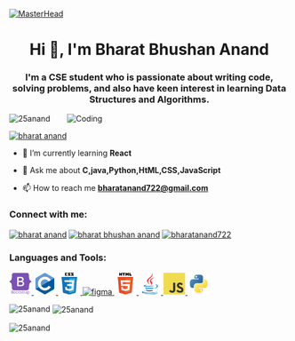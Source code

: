 [![MasterHead](https://user-images.githubusercontent.com/22107794/139580686-887df369-edb8-4bc8-b607-4fbf6d7e4866.gif)](https://25Anand.github.io)
<h1 align="center">Hi 👋, I'm Bharat Bhushan Anand</h1>
<h3 align="center">I'm a CSE student who is passionate about writing code, solving problems, and also have keen interest in learning Data Structures and Algorithms.</h3>
<img align="right" alt="Coding" width="400" src="https://www.mygo.ge/uploads/blog/1584023795.jpg">

<p align="left"> <img src="https://komarev.com/ghpvc/?username=25anand&label=Profile%20views&color=0e75b6&style=flat" alt="25anand" /> </p>

<p align="left"> <a href="https://twitter.com/bharat anand" target="blank"><img src="https://img.shields.io/twitter/follow/bharat anand?logo=twitter&style=for-the-badge" alt="bharat anand" /></a> </p>

- 🌱 I’m currently learning **React**

- 💬 Ask me about **C,java,Python,HtML,CSS,JavaScript**

- 📫 How to reach me **bharatanand722@gmail.com**

<h3 align="left">Connect with me:</h3>
<p align="left">
<a href="https://twitter.com/bharat anand" target="blank"><img align="center" src="https://raw.githubusercontent.com/rahuldkjain/github-profile-readme-generator/master/src/images/icons/Social/twitter.svg" alt="bharat anand" height="30" width="40" /></a>
<a href="https://linkedin.com/in/bharat bhushan anand" target="blank"><img align="center" src="https://raw.githubusercontent.com/rahuldkjain/github-profile-readme-generator/master/src/images/icons/Social/linked-in-alt.svg" alt="bharat bhushan anand" height="30" width="40" /></a>
<a href="https://instagram.com/bharatanand722" target="blank"><img align="center" src="https://raw.githubusercontent.com/rahuldkjain/github-profile-readme-generator/master/src/images/icons/Social/instagram.svg" alt="bharatanand722" height="30" width="40" /></a>
</p>

<h3 align="left">Languages and Tools:</h3>
<p align="left"> <a href="https://getbootstrap.com" target="_blank" rel="noreferrer"> <img src="https://raw.githubusercontent.com/devicons/devicon/master/icons/bootstrap/bootstrap-plain-wordmark.svg" alt="bootstrap" width="40" height="40"/> </a> <a href="https://www.cprogramming.com/" target="_blank" rel="noreferrer"> <img src="https://raw.githubusercontent.com/devicons/devicon/master/icons/c/c-original.svg" alt="c" width="40" height="40"/> </a> <a href="https://www.w3schools.com/css/" target="_blank" rel="noreferrer"> <img src="https://raw.githubusercontent.com/devicons/devicon/master/icons/css3/css3-original-wordmark.svg" alt="css3" width="40" height="40"/> </a> <a href="https://www.figma.com/" target="_blank" rel="noreferrer"> <img src="https://www.vectorlogo.zone/logos/figma/figma-icon.svg" alt="figma" width="40" height="40"/> </a> <a href="https://www.w3.org/html/" target="_blank" rel="noreferrer"> <img src="https://raw.githubusercontent.com/devicons/devicon/master/icons/html5/html5-original-wordmark.svg" alt="html5" width="40" height="40"/> </a> <a href="https://www.java.com" target="_blank" rel="noreferrer"> <img src="https://raw.githubusercontent.com/devicons/devicon/master/icons/java/java-original.svg" alt="java" width="40" height="40"/> </a> <a href="https://developer.mozilla.org/en-US/docs/Web/JavaScript" target="_blank" rel="noreferrer"> <img src="https://raw.githubusercontent.com/devicons/devicon/master/icons/javascript/javascript-original.svg" alt="javascript" width="40" height="40"/> </a> <a href="https://www.python.org" target="_blank" rel="noreferrer"> <img src="https://raw.githubusercontent.com/devicons/devicon/master/icons/python/python-original.svg" alt="python" width="40" height="40"/> </a> </p>

<p><img align="left" src="https://github-readme-stats.vercel.app/api/top-langs?username=25anand&show_icons=true&locale=en&layout=compact" alt="25anand" /></p>

<p>&nbsp;<img align="center" src="https://github-readme-stats.vercel.app/api?username=25anand&show_icons=true&locale=en" alt="25anand" /></p>

<p><img align="center" src="https://github-readme-streak-stats.herokuapp.com/?user=25anand&" alt="25anand" /></p>
